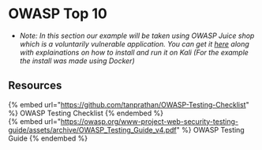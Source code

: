 # OWASP Top 10

- *Note: In this section our example will be taken using OWASP Juice shop which is a voluntarily vulnerable application. You can get it [here](https://github.com/juice-shop/juice-shop) along with explainations on how to install and run it on Kali (For the example the install was made using Docker)*



## Resources

{% embed url="https://github.com/tanprathan/OWASP-Testing-Checklist" %} OWASP Testing Checklist {% endembed %}  
{% embed url="https://owasp.org/www-project-web-security-testing-guide/assets/archive/OWASP_Testing_Guide_v4.pdf" %} OWASP Testing Guide {% endembed %}  
